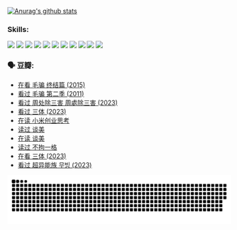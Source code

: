 
[![Anurag's github stats](https://github-readme-stats.vercel.app/api?username=w940853815)](https://github.com/anuraghazra/github-readme-stats)

### Skills:

<code><img height="32" src="https://cdn.jsdelivr.net/npm/simple-icons@v5/icons/python.svg"></code>
<code><img height="32" src="https://cdn.jsdelivr.net/npm/simple-icons@v5/icons/javascript.svg"></code>
<code><img height="32" src="https://cdn.jsdelivr.net/npm/simple-icons@v5/icons/django.svg"></code>
<code><img height="32" src="https://cdn.jsdelivr.net/npm/simple-icons@v5/icons/flask.svg"></code>
<code><img height="32" src="https://cdn.jsdelivr.net/npm/simple-icons@v5/icons/vuetify.svg"></code>
<code><img height="32" src="https://cdn.jsdelivr.net/npm/simple-icons@v5/icons/git.svg"></code>
<code><img height="32" src="https://cdn.jsdelivr.net/npm/simple-icons@v5/icons/docker.svg"></code>
<code><img height="32" src="https://cdn.jsdelivr.net/npm/simple-icons@v5/icons/postgresql.svg"></code>
<code><img height="32" src="https://cdn.jsdelivr.net/npm/simple-icons@v5/icons/elasticsearch.svg"></code>
<code><img height="32" src="https://cdn.jsdelivr.net/npm/simple-icons@v5/icons/macos.svg"></code>
<code><img height="32" src="https://cdn.jsdelivr.net/npm/simple-icons@v5/icons/linux.svg"></code>

### 🗣 豆瓣:

<!-- DOUBAN-ACTIVITIES:START -->
- [在看 毛骗 终结篇‎ (2015)](https://www.douban.com/people/136069238/status/4581971924/?_i=13881540)
- [看过 毛骗 第二季‎ (2011)](https://www.douban.com/people/136069238/status/4581971810/?_i=13881540)
- [看过 周处除三害 周處除三害‎ (2023)](https://www.douban.com/people/136069238/status/4575646701/?_i=13881540)
- [看过 三体‎ (2023)](https://www.douban.com/people/136069238/status/4574263039/?_i=13881540)
- [在读 小米创业思考](https://www.douban.com/people/136069238/status/4572047905/?_i=13881540)
- [读过 谈美](https://www.douban.com/people/136069238/status/4572047629/?_i=13881540)
- [在读 谈美](https://www.douban.com/people/136069238/status/4560861771/?_i=13881540)
- [读过 不拘一格](https://www.douban.com/people/136069238/status/4560861445/?_i=13881540)
- [在看 三体‎ (2023)](https://www.douban.com/people/136069238/status/4558185093/?_i=13881540)
- [看过 超异能族 무빙‎ (2023)](https://www.douban.com/people/136069238/status/4556824186/?_i=13881540)
<!-- DOUBAN-ACTIVITIES:END -->


![Snake animation](https://raw.githubusercontent.com/w940853815/w940853815/output/github-contribution-grid-snake.svg)

<!--
**w940853815/w940853815** is a ✨ _special_ ✨ repository because its `README.md` (this file) appears on your GitHub profile.

Here are some ideas to get you started:

- 🔭 I’m currently working on ...
- 🌱 I’m currently learning ...
- 👯 I’m looking to collaborate on ...
- 🤔 I’m looking for help with ...
- 💬 Ask me about ...
- 📫 How to reach me: ...
- 😄 Pronouns: ...
- ⚡ Fun fact: ...
-->
